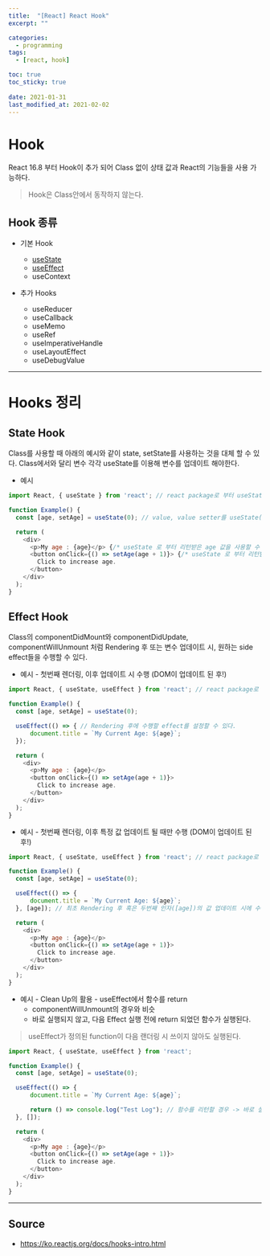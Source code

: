 ```yaml
---
title:  "[React] React Hook"
excerpt: ""

categories:
  - programming
tags:
  - [react, hook]

toc: true
toc_sticky: true
 
date: 2021-01-31
last_modified_at: 2021-02-02
---
```


# Hook

React 16.8 부터 Hook이 추가 되어 Class 없이 상태 값과 React의 기능들을 사용 가능하다.

> Hook은 Class안에서 동작하지 않는다.

## Hook 종류
- 기본 Hook
    - [useState](#state-hook)
    - [useEffect](#effect-hook)
    - useContext

- 추가 Hooks
    - useReducer
    - useCallback
    - useMemo
    - useRef
    - useImperativeHandle
    - useLayoutEffect
    - useDebugValue

---

# Hooks 정리

## State Hook

Class를 사용할 때 아래의 예시와 같이 state, setState를 사용하는 것을 대체 할 수 있다. Class에서와 달리 변수 각각 useState를 이용해 변수를 업데이트 해야한다.

- 예시

``` javascript
import React, { useState } from 'react'; // react package로 부터 useState를 import해서 사용한다.

function Example() {
  const [age, setAge] = useState(0); // value, value setter를 useState()로 부터 리턴 받아 사용한다. 인자로 default 값을 넣어준다.

  return (
    <div>
      <p>My age : {age}</p> {/* useState 로 부터 리턴받은 age 값을 사용할 수 있다.*/}
      <button onClick={() => setAge(age + 1)}> {/* useState 로 부터 리턴받은 age setter 함수를 사용해 값을 업데이트 할 수 있다..*/}
        Click to increase age.
      </button>
    </div>
  );
}
```

## Effect Hook

Class의 componentDidMount와 componentDidUpdate, componentWillUnmount 처럼 Rendering 후 또는 변수 업데이트 시, 원하는 side effect들을 수행할 수 있다.

- 예시 - 첫번째 렌더링, 이후 업데이트 시 수행 (DOM이 업데이트 된 후!)

``` javascript
import React, { useState, useEffect } from 'react'; // react package로 부터 useEffect를 import해서 사용한다.

function Example() {
  const [age, setAge] = useState(0);

  useEffect(() => { // Rendering 후에 수행할 effect를 설정할 수 있다.
      document.title = `My Current Age: ${age}`;
  });

  return (
    <div>
      <p>My age : {age}</p>
      <button onClick={() => setAge(age + 1)}>
        Click to increase age.
      </button>
    </div>
  );
}
```

- 예시 - 첫번째 렌더링, 이후 특정 값 업데이트 될 때만 수행 (DOM이 업데이트 된 후!)

``` javascript
import React, { useState, useEffect } from 'react'; // react package로 부터 useEffect를 import해서 사용한다.

function Example() {
  const [age, setAge] = useState(0);

  useEffect(() => {
      document.title = `My Current Age: ${age}`;
  }, [age]); // 최초 Rendering 후 혹은 두번째 인자([age])의 값 업데이트 시에 수행할 effect를 설정할 수 있다.

  return (
    <div>
      <p>My age : {age}</p>
      <button onClick={() => setAge(age + 1)}>
        Click to increase age.
      </button>
    </div>
  );
}
```


- 예시 - Clean Up의 활용 - useEffect에서 함수를 return
    - componentWillUnmount의 경우와 비슷
    - 바로 실행되지 않고, 다음 Effect 실행 전에 return 되었던 함수가 실행된다.

> useEffect가 정의된 function이 다음 랜더링 시 쓰이지 않아도 실행된다.

``` javascript
import React, { useState, useEffect } from 'react';

function Example() {
  const [age, setAge] = useState(0);

  useEffect(() => {
      document.title = `My Current Age: ${age}`;

      return () => console.log("Test Log"); // 함수를 리턴할 경우 -> 바로 실행되지 않고, 다음 Effect 실행 전에 수행
  }, []);

  return (
    <div>
      <p>My age : {age}</p>
      <button onClick={() => setAge(age + 1)}>
        Click to increase age.
      </button>
    </div>
  );
}
```

---

## Source
- https://ko.reactjs.org/docs/hooks-intro.html